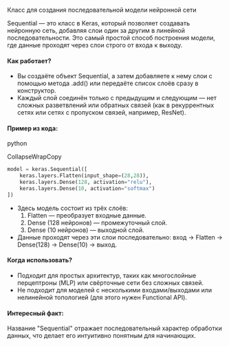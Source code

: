 Класс для создания последовательной модели нейронной сети

Sequential — это класс в Keras, который позволяет создавать нейронную сеть, добавляя слои один за другим в линейной последовательности. Это самый простой способ построения модели, где данные проходят через слои строго от входа к выходу.

#### Как работает?

- Вы создаёте объект Sequential, а затем добавляете к нему слои с помощью метода .add() или передаёте список слоёв сразу в конструктор.
- Каждый слой соединён только с предыдущим и следующим — нет сложных разветвлений или обратных связей (как в рекуррентных сетях или сетях с пропуском связей, например, ResNet).

#### Пример из кода:

python

CollapseWrapCopy

```python
model = keras.Sequential([ 
	keras.layers.Flatten(input_shape=(28,28)),
	keras.layers.Dense(128, activation="relu"),
	keras.layers.Dense(10, activation="softmax")
])
```
- Здесь модель состоит из трёх слоёв:
    1. Flatten — преобразует входные данные.
    2. Dense (128 нейронов) — промежуточный слой.
    3. Dense (10 нейронов) — выходной слой.
- Данные проходят через эти слои последовательно: вход → Flatten → Dense(128) → Dense(10) → выход.

#### Когда использовать?

- Подходит для простых архитектур, таких как многослойные перцептроны (MLP) или свёрточные сети без сложных связей.
- Не подходит для моделей с несколькими входами/выходами или нелинейной топологией (для этого нужен Functional API).

#### Интересный факт:

Название "Sequential" отражает последовательный характер обработки данных, что делает его интуитивно понятным для начинающих.